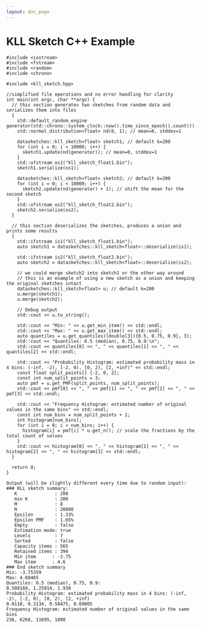 ```yaml
---
layout: doc_page
---
```

<!--
    Licensed to the Apache Software Foundation (ASF) under one
    or more contributor license agreements.  See the NOTICE file
    distributed with this work for additional information
    regarding copyright ownership.  The ASF licenses this file
    to you under the Apache License, Version 2.0 (the
    "License"); you may not use this file except in compliance
    with the License.  You may obtain a copy of the License at

      http://www.apache.org/licenses/LICENSE-2.0

    Unless required by applicable law or agreed to in writing,
    software distributed under the License is distributed on an
    "AS IS" BASIS, WITHOUT WARRANTIES OR CONDITIONS OF ANY
    KIND, either express or implied.  See the License for the
    specific language governing permissions and limitations
    under the License.
-->
# KLL Sketch C++ Example

    #include <iostream>
    #include <fstream>
    #include <random>
    #include <chrono>

    #include <kll_sketch.hpp>

    //simplified file operations and no error handling for clarity
    int main(int argc, char **argv) {
      // this section generates two sketches from random data and serializes them into files
      {
        std::default_random_engine generator(std::chrono::system_clock::now().time_since_epoch().count());
        std::normal_distribution<float> nd(0, 1); // mean=0, stddev=1

        datasketches::kll_sketch<float> sketch1; // default k=200
        for (int i = 0; i < 10000; i++) {
          sketch1.update(nd(generator)); // mean=0, stddev=1
        }
        std::ofstream os1("kll_sketch_float1.bin");
        sketch1.serialize(os1);

        datasketches::kll_sketch<float> sketch2; // default k=200
        for (int i = 0; i < 10000; i++) {
          sketch2.update(nd(generator) + 1); // shift the mean for the second sketch
        }
        std::ofstream os2("kll_sketch_float2.bin");
        sketch2.serialize(os2);
      }

      // this section deserializes the sketches, produces a union and prints some results
      {
        std::ifstream is1("kll_sketch_float1.bin");
        auto sketch1 = datasketches::kll_sketch<float>::deserialize(is1);

        std::ifstream is2("kll_sketch_float2.bin");
        auto sketch2 = datasketches::kll_sketch<float>::deserialize(is2);

        // we could merge sketch2 into sketch1 or the other way around
        // this is an example of using a new sketch as a union and keeping the original sketches intact
        datasketches::kll_sketch<float> u; // default k=200
        u.merge(sketch1);
        u.merge(sketch2);

        // Debug output
        std::cout << u.to_string();

        std::cout << "Min: " << u.get_min_item() << std::endl;
        std::cout << "Max: " << u.get_max_item() << std::endl;
        auto quantiles = u.get_quantiles((double[3]){0.5, 0.75, 0.9}, 3);
        std::cout << "Quantiles: 0.5 (median), 0.75, 0.9:\n";
        std::cout << quantiles[0] << ", " << quantiles[1] << ", " << quantiles[2] << std::endl;

        std::cout << "Probability Histogram: estimated probability mass in 4 bins: (-inf, -2), [-2, 0), [0, 2), [2, +inf)" << std::endl;
        const float split_points[] {-2, 0, 2};
        const int num_split_points = 3;
        auto pmf = u.get_PMF(split_points, num_split_points);
        std::cout << pmf[0] << ", " << pmf[1] << ", " << pmf[2] << ", " << pmf[3] << std::endl;

        std::cout << "Frequency Histogram: estimated number of original values in the same bins" << std::endl;
        const int num_bins = num_split_points + 1;
        int histogram[num_bins];
        for (int i = 0; i < num_bins; i++) {
          histogram[i] = pmf[i] * u.get_n(); // scale the fractions by the total count of values
        }
        std::cout << histogram[0] << ", " << histogram[1] << ", " << histogram[2] << ", " << histogram[3] << std::endl;
      }

      return 0;
    }

    Output (will be slightly different every time due to random input):
    ### KLL sketch summary:
       K              : 200
       min K          : 200
       M              : 8
       N              : 20000
       Epsilon        : 1.33%
       Epsilon PMF    : 1.65%
       Empty          : false
       Estimation mode: true
       Levels         : 7
       Sorted         : false
       Capacity items : 565
       Retained items : 394
       Min item      : -3.75
       Max item      : 4.6
    ### End sketch summary
    Min: -3.75359
    Max: 4.60465
    Quantiles: 0.5 (median), 0.75, 0.9:
    0.508168, 1.25914, 1.938
    Probability Histogram: estimated probability mass in 4 bins: (-inf, -2), [-2, 0), [0, 2), [2, +inf)
    0.0118, 0.3134, 0.58475, 0.09005
    Frequency Histogram: estimated number of original values in the same bins
    236, 6268, 11695, 1800
